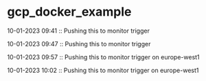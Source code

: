 # gcp_docker_example

10-01-2023 09:41 :: Pushing this to monitor trigger

10-01-2023 09:47 :: Pushing this to monitor trigger

10-01-2023 09:57 :: Pushing this to monitor trigger on europe-west1

10-01-2023 10:02 :: Pushing this to monitor trigger on europe-west1